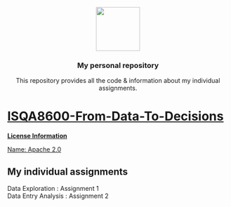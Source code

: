 <p align="center">
  <img height="100" src="https://www.unomaha.edu/university-communications/downloadables/lock-up/uno-lock-up-color-black.png">
</p>
<h3 align="center">My personal repository</h3>
<p align="center">This repository provides all the code & information about my individual assignments.</p>
<p align="center">
<a href="https://en.wikipedia.org/wiki/Apache_License">

</p>

# ISQA8600-From-Data-To-Decisions
**License Information**  

 Name: 
  <a href="https://www.apache.org/licenses/LICENSE-2.0">Apache 2.0</a>
## My individual assignments
  Data Exploration : Assignment 1\
  Data Entry Analysis : Assignment 2
  


